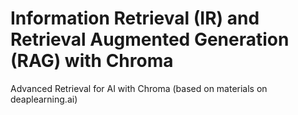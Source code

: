 # Information Retrieval (IR) and Retrieval Augmented Generation (RAG) with Chroma
Advanced Retrieval for AI with Chroma (based on materials on deaplearning.ai)
